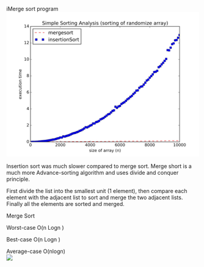 iMerge sort program
![](https://raw.githubusercontent.com/MichaelJames0913/images/master/mergesort_VS_InsertionSort1.jpg)

Insertion sort was much slower compared to merge sort. Merge short is a much more Advance-sorting algorithm and uses divide and conquer principle. 
    
First divide the list into the smallest unit (1 element), then compare each element with the adjacent list to sort and merge the two adjacent lists. Finally all the elements are sorted and merged.
  
Merge Sort
      				
Worst-case O(n Logn )   		                          
   
Best-case  O(n Logn )                                    
   
Average-case O(nlogn)                                       
![](https://raw.githubrusercontent.com/MichaelJames0913/images/master/mergesort_VS_InsertionSort2.jpg)
  

